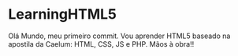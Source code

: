 LearningHTML5
=============

Olá Mundo, meu primeiro commit.
Vou aprender HTML5 baseado na apostila da Caelum: HTML, CSS, JS e PHP.
Mãos à obra!!
